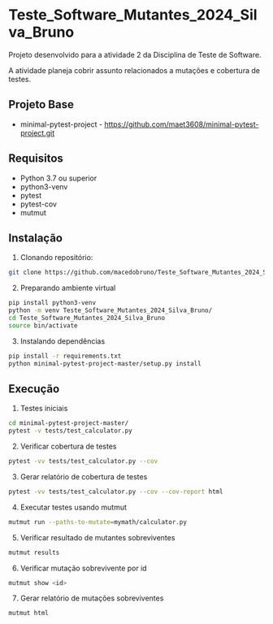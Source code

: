 # Teste_Software_Mutantes_2024_Silva_Bruno

Projeto desenvolvido para a atividade 2 da Disciplina de Teste de Software.

A atividade planeja cobrir assunto relacionados a mutações e cobertura de testes.

## Projeto Base

 - minimal-pytest-project - https://github.com/maet3608/minimal-pytest-project.git

## Requisitos

- Python 3.7 ou superior
- python3-venv
- pytest
- pytest-cov
- mutmut

## Instalação

1. Clonando repositório:

```bash
git clone https://github.com/macedobruno/Teste_Software_Mutantes_2024_Silva_Bruno.git
```

2. Preparando ambiente virtual

```bash
pip install python3-venv
python -m venv Teste_Software_Mutantes_2024_Silva_Bruno/
cd Teste_Software_Mutantes_2024_Silva_Bruno
source bin/activate
```

3. Instalando dependências

```bash
pip install -r requirements.txt
python minimal-pytest-project-master/setup.py install
```

## Execução

1. Testes iniciais

```bash
cd minimal-pytest-project-master/
pytest -v tests/test_calculator.py
```

2. Verificar cobertura de testes

```bash
pytest -vv tests/test_calculator.py --cov
```

3. Gerar relatório de cobertura de testes

```bash
pytest -vv tests/test_calculator.py --cov --cov-report html
```

4. Executar testes usando mutmut

```bash
mutmut run --paths-to-mutate=mymath/calculator.py
```

5. Verificar resultado de mutantes sobreviventes

```bash
mutmut results
```

6. Verificar mutação sobrevivente por id

```bash
mutmut show <id>
```

7. Gerar relatório de mutações sobreviventes

```bash
mutmut html
```